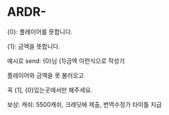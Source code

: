 # ARDR-

{0}: 플레이어를 뜻합니다.

{1}: 금액을 뜻합니다.

예시로 send: {0}님 {1}금액 이런식으로 작성기

플레이어와 금액을 못 불러오고

꼭 {1], {0}있는곳에서만 해주세요.

보상:
캐쉬: 5500캐쉬, 크레딧에 제출, 번역수정가 타이틀 지급
